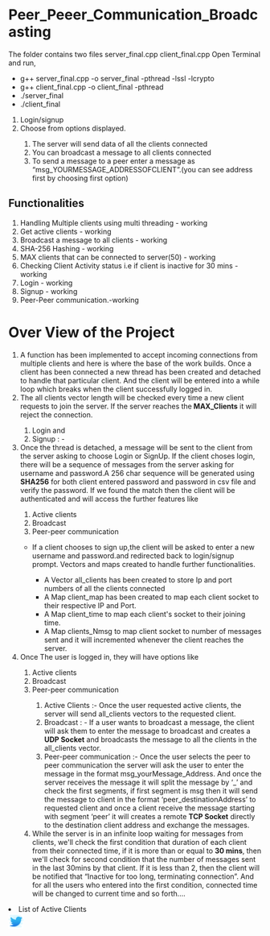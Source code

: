 # Peer_Peeer_Communication_Broadcasting
The folder contains two files 
server_final.cpp
client_final.cpp
Open Terminal and run,
<ul>
<li> g++ server_final.cpp -o server_final -pthread -lssl -lcrypto</li>
<li>g++ client_final.cpp -o client_final -pthread</li>
<li>./server_final</li>
<li> ./client_final </li></ul>

<ol><li>Login/signup</li>
<li>Choose from options displayed.</li>
 <ol> <li> The server will send data of all the clients connected</li>
   <li> You can broadcast a message to all clients connected</li>
   <li> To send a message to a peer enter a message as “msg_YOURMESSAGE_ADDRESSOFCLIENT”.(you can see address first by choosing first option)</li></ol></ol>
<h2>Functionalities</h2>
<ol>
<li>Handling Multiple clients using multi threading - working</li>
<li>Get active clients - working</li>
<li>Broadcast a message to all clients - working</li>
<li>SHA-256 Hashing - working</li>
<li>MAX clients that can be connected to server(50) - working</li>
<li>Checking Client Activity status i.e if client is inactive for 30 mins - working</li>
<li>Login - working</li>
<li>Signup - working</li>
<li>Peer-Peer communication.-working</li></ol>
<h1>Over View of the Project </h1>
<ol>
<li>A function has been implemented to accept incoming connections from multiple clients and here is where the base of the work builds.
Once a client has been connected a new thread has been created and detached to handle that particular client. And the client will be entered into a while loop which breaks when the client successfully logged in.</li>
<li>The all clients vector length will be checked every time a new client requests to join the server. If the server reaches the<b> MAX_Clients</b> it will reject the connection.</li>
<ol>
<li>Login and</li>
<li>Signup : -</li></ol> 
<li>Once the thread is detached, a message will be sent to the client from the server asking to choose Login or SignUp.
If the client choses login, there will be a sequence of messages from the server asking for username and password.A 256 char sequence will be generated using <b>SHA256</b> for both client entered password and password in csv file and verify the password. If we found the match then the client will be authenticated and will access the further features like</li> 
<ol><li> Active clients</li>
<li>Broadcast</li>
<li>Peer-peer communication</li></ol>
<ul><li>If a client chooses to sign up,the client will be asked to enter a new username and password.and redirected back to login/signup prompt.
Vectors and maps created to handle further functionalities.</li>
<ul><li>A Vector all_clients has been created to store Ip and port numbers of all the clients connected</li>
<li>A Map client_map has been created to map each client socket to their respective IP and Port.</li>
<li>A Map client_time to map each client's socket to their joining time.</li>
<li>A Map clients_Nmsg to map client socket to number of messages sent and it will incremented whenever the client reaches the server.</li></ul></ul>
<li>Once The user is logged in, they will have options like </li>
<ol><li>Active clients </li>
<li>Broadcast</li>
<li>Peer-peer communication</li>

<ol><li>Active Clients :-
Once the user requested active clients, the server will send all_clients vectors to the requested client.</li>
<li>Broadcast : - 
If a user wants to broadcast a message, the client will ask them to enter the message to broadcast and creates a <b>UDP Socket</b> and broadcasts the message to all the clients in the all_clients vector.</li>
<li>Peer-peer communication :- 
Once the user selects the peer to peer communication the server will ask the user to enter the message in the format msg_yourMessage_Address. And once the server receives the message it will split the message by ‘_’ and check the first segments, if first segment is msg then it will send the message to client in the format ‘peer_destinationAddress’ to requested client and once a client receive the message starting with segment ‘peer’ it will creates a remote <b>TCP Socket</b> directly to the destination client address and exchange the messages.</li></ol>
<li>While the server is in an infinite loop waiting for messages from clients, we'll check the first condition that duration of each client from their connected time, if it is more than or equal to <b>30 mins</b>, then we'll check for second condition that the number of messages sent in the last 30mins by that client. If it is less than 2, then the client will be notified that “Inactive for too long, terminating connection”. And for all the users who entered into the first condition, connected time will be changed to current time and so forth….</li></ol></ol>
<li> List of Active Clients </li>
<img height="30" src="https://github.com/naveen-kurra/naveen-kurra/blob/main/icons8-twitter-64.png"></a>&nbsp;&nbsp;

